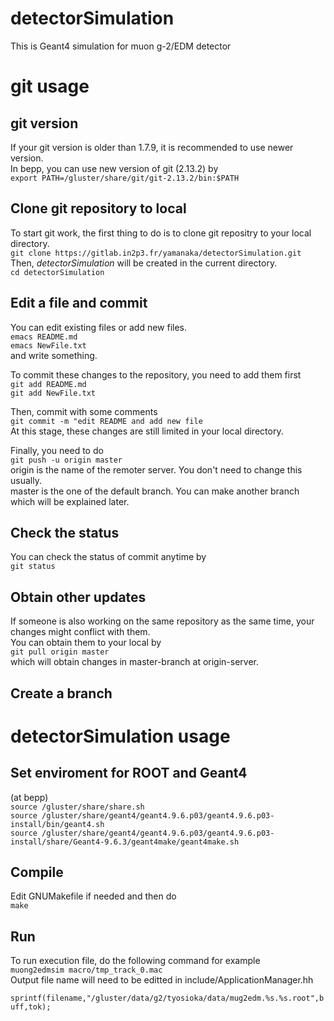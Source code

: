 detectorSimulation
====

This is Geant4 simulation for muon g-2/EDM detector

# git usage
## git version
If your git version is older than 1.7.9, it is recommended to use newer version.  
In bepp, you can use new version of git (2.13.2) by  
`export PATH=/gluster/share/git/git-2.13.2/bin:$PATH`  

## Clone git repository to local
To start git work, the first thing to do is to clone git repositry to your local directory.  
`git clone https://gitlab.in2p3.fr/yamanaka/detectorSimulation.git`  
Then, *detectorSimulation* will be created in the current directory.  
`cd detectorSimulation`  

## Edit a file and commit
You can edit existing files or add new files.  
`emacs README.md`  
`emacs NewFile.txt`  
and write something.

To commit these changes to the repository, you need to add them first  
`git add README.md`  
`git add NewFile.txt` 

Then, commit with some comments  
`git commit -m "edit README and add new file`  
At this stage, these changes are still limited in your local directory.  

Finally, you need to do  
`git push -u origin master`  
origin is the name of the remoter server. You don't need to change this usually.  
master is the one of the default branch. You can make another branch which will be explained later.  

## Check the status
You can check the status of commit anytime by  
`git status`  

## Obtain other updates
If someone is also working on the same repository as the same time, your changes might conflict with them.  
You can obtain them to your local by  
`git pull origin master`  
which will obtain changes in master-branch at origin-server.  

## Create a branch


# detectorSimulation usage
## Set enviroment for ROOT and Geant4
(at bepp)  
`source /gluster/share/share.sh`  
`source /gluster/share/geant4/geant4.9.6.p03/geant4.9.6.p03-install/bin/geant4.sh`  
`source /gluster/share/geant4/geant4.9.6.p03/geant4.9.6.p03-install/share/Geant4-9.6.3/geant4make/geant4make.sh`  

## Compile
Edit GNUMakefile if needed and then do  
`make`  

## Run 
To run execution file, do the following command for example  
`muong2edmsim macro/tmp_track_0.mac`  
Output file name will need to be editted in include/ApplicationManager.hh  
`  sprintf(filename,"/gluster/data/g2/tyosioka/data/mug2edm.%s.%s.root",buff,tok);`  


